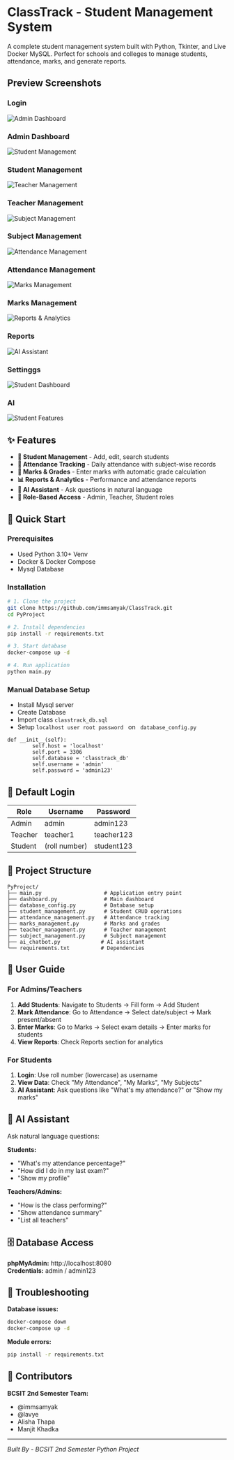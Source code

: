 # ClassTrack - Student Management System

A complete student management system built with Python, Tkinter, and Live Docker MySQL. Perfect for schools and colleges to manage students, attendance, marks, and generate reports.

## Preview Screenshots

### Login
![Admin Dashboard](Screenshot/Screenshot%202025-08-28%20102710.png)

### Admin Dashboard
![Student Management](Screenshot/Screenshot%202025-08-28%20102717.png)

### Student Management
![Teacher Management](Screenshot/Screenshot%202025-08-28%20102731.png)

### Teacher Management
![Subject Management](Screenshot/Screenshot%202025-08-28%20102738.png)

### Subject Management
![Attendance Management](Screenshot/Screenshot%202025-08-28%20102743.png)

### Attendance Management
![Marks Management](Screenshot/Screenshot%202025-08-28%20102756.png)

### Marks Management
![Reports & Analytics](Screenshot/Screenshot%202025-08-28%20102810.png)

### Reports
![AI Assistant](Screenshot/Screenshot%202025-08-28%20102815.png)

### Settinggs
![Student Dashboard](Screenshot/Screenshot%202025-08-28%20102823.png)

### AI
![Student Features](Screenshot/Screenshot%202025-08-28%20102836.png)

## ✨ Features

- **👥 Student Management** - Add, edit, search students
- **📅 Attendance Tracking** - Daily attendance with subject-wise records  
- **📝 Marks & Grades** - Enter marks with automatic grade calculation
- **📊 Reports & Analytics** - Performance and attendance reports
- **🤖 AI Assistant** - Ask questions in natural language
- **🔐 Role-Based Access** - Admin, Teacher, Student roles

## 🚀 Quick Start

### Prerequisites
- Used Python 3.10+ Venv
- Docker & Docker Compose
- Mysql Database

### Installation
```bash
# 1. Clone the project
git clone https://github.com/immsamyak/ClassTrack.git
cd PyProject

# 2. Install dependencies
pip install -r requirements.txt

# 3. Start database
docker-compose up -d

# 4. Run application
python main.py
```

### Manual Database Setup 

- Install Mysql server
- Create Database 
- Import class ``` classtrack_db.sql ```
- Setup ```localhost user root password ``` on ``` database_config.py```
``` 
def __init__(self):
        self.host = 'localhost'
        self.port = 3306
        self.database = 'classtrack_db'
        self.username = 'admin'
        self.password = 'admin123'
 ```


## 🔑 Default Login

| Role | Username | Password |
|------|----------|----------|
| Admin | admin | admin123 | admin
| Teacher | teacher1 | teacher123 |
| Student | (roll number) | student123 |

## 📁 Project Structure

```
PyProject/
├── main.py                    # Application entry point
├── dashboard.py               # Main dashboard
├── database_config.py         # Database setup
├── student_management.py      # Student CRUD operations
├── attendance_management.py   # Attendance tracking
├── marks_management.py        # Marks and grades
├── teacher_management.py      # Teacher management
├── subject_management.py      # Subject management
├── ai_chatbot.py             # AI assistant
└── requirements.txt          # Dependencies
```

## 🎯 User Guide

### For Admins/Teachers
1. **Add Students**: Navigate to Students → Fill form → Add Student
2. **Mark Attendance**: Go to Attendance → Select date/subject → Mark present/absent
3. **Enter Marks**: Go to Marks → Select exam details → Enter marks for students
4. **View Reports**: Check Reports section for analytics

### For Students  
1. **Login**: Use roll number (lowercase) as username
2. **View Data**: Check "My Attendance", "My Marks", "My Subjects"
3. **AI Assistant**: Ask questions like "What's my attendance?" or "Show my marks"

## 🤖 AI Assistant

Ask natural language questions:

**Students:**
- "What's my attendance percentage?"
- "How did I do in my last exam?"
- "Show my profile"

**Teachers/Admins:**
- "How is the class performing?"
- "Show attendance summary"
- "List all teachers"

## 🗄️ Database Access

**phpMyAdmin:** http://localhost:8080  
**Credentials:** admin / admin123

## 🔧 Troubleshooting

**Database issues:**
```bash
docker-compose down
docker-compose up -d
```

**Module errors:**
```bash
pip install -r requirements.txt
```

## 👥 Contributors

**BCSIT 2nd Semester Team:**
- @immsamyak
- @lavye  
- Alisha Thapa
- Manjit Khadka

---

*Built By - BCSIT 2nd Semester Python Project*
